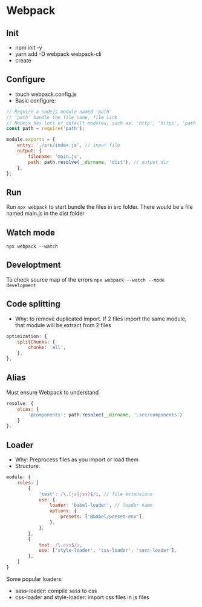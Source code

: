 # Webpack

## Init

- npm init -y
- yarn add -D webpack webpack-cli
- create

## Configure

- touch webpack.config.js
- Basic configure:
```javascript
// Require a nodejs module named 'path'
// 'path' handle the file name, file link
// Nodejs has lots of default modules, such as: 'http', 'https', 'path'...
const path = require('path');

module.exports = {
	entry: './src/index.js', // input file
	output: {
		filename: 'main.js',
		path: path.resolve(__dirname, 'dist'), // output dir
	},
};
```

## Run
Run `npx webpack` to start bundle the files in src folder. There would be a file named main.js in the dist folder

## Watch mode
`npx webpack --watch`

## Developtment
To check source map of the errors
`npx webpack --watch --mode development`

## Code splitting

- Why: to remove duplicated import. If 2 files import the same module, that module will be extract from 2 files
```javascript
optimization: {
	splitChunks: {
		chunks: 'all',
	},
},
```

## Alias

Must ensure Webpack to understand
```javascript
resolve: {
	alias: {
		'@components': path.resolve(__dirname, '.src/components')
	}
},
```

## Loader

- Why: Preprocess files as you import or load them
- Structure:
```javascript
module: {
	rules: [
		{
			'test': /\.(js|jsx)$/i, // file extensions
			use: {
				loader: 'babel-loader', // loader name
				options: {
					presets: ['@babel/preset-env'],
				},
			},
		},
		{
	        test: /\.css$/i,
	        use: ['style-loader', 'css-loader', 'sass-loader'],
      	},
	]
}
```

Some popular loaders:
- sass-loader: compile sass to css
- css-loader and style-loader: import css files in js files